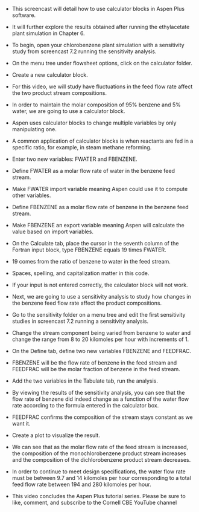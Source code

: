 - This screencast will detail how to use calculator blocks in Aspen Plus software. 
- It will further explore the results obtained after running the ethylacetate plant simulation in Chapter 6. 

- To begin, open your chlorobenzene plant simulation with a sensitivity study from screencast 7.2 running the sensitivity analysis. 
- On the menu tree under flowsheet options, click on the calculator folder.
-  Create a new calculator block.
-  For this video, we will study have fluctuations in the feed flow rate affect the two product stream compositions.
- In order to maintain the molar composition of 95% benzene and 5% water, we are going to use a calculator block.
- Aspen uses calculator blocks to change multiple variables by only manipulating one. 
- A common application of calculator blocks is when reactants are fed in a specific ratio, for example, in steam methane reforming.
- Enter two new variables: FWATER and FBENZENE. 
- Define FWATER as a molar flow rate of water in the benzene feed stream. 
- Make FWATER import variable meaning Aspen could use it to compute other variables. 
- Define FBENZENE as a molar flow rate of benzene in the benzene feed stream. 
- Make FBENZENE an export variable meaning Aspen will calculate the value based on import variables. 

- On the Calculate tab, place the cursor in the seventh column of the Fortran input block, type FBENZENE equals 19 times FWATER. 
- 19 comes from the ratio of benzene to water in the feed stream. 
- Spaces, spelling, and capitalization matter in this code. 
- If your input is not entered correctly, the calculator block will not work. 
- Next, we are going to use a sensitivity analysis to study how changes in the benzene feed flow rate affect the product compositions. 
- Go to the sensitivity folder on a menu tree and edit the first sensitivity studies in screencast 7.2 running a sensitivity analysis. 
- Change the stream component being varied from benzene to water and change the range from 8 to 20 kilomoles per hour with increments of 1. 

- On the Define tab, define two new variables FBENZENE and FEEDFRAC. 
- FBENZENE will be the flow rate of benzene in the feed stream and FEEDFRAC will be the molar fraction of benzene in the feed stream. 
- Add the two variables in the Tabulate tab, run the analysis. 
- By viewing the results of the sensitivity analysis, you can see that the flow rate of benzene did indeed change as a function of the water flow rate according to the formula entered in the calculator box. 
- FEEDFRAC confirms the composition of the stream stays constant as we want it. 
- Create a plot to visualize the result. 
- We can see that as the molar flow rate of the feed stream is increased, the composition of the monochlorobenzene product stream increases and the composition of the dichlorobenzene product stream decreases. 
- In order to continue to meet design specifications, the water flow rate must be between 9.7 and 14 kilomoles per hour corresponding to a total feed flow rate between 194 and 280 kilomoles per hour.

- This video concludes the Aspen Plus tutorial series. Please be sure to like, comment, and subscribe to the Cornell CBE YouTube channel
